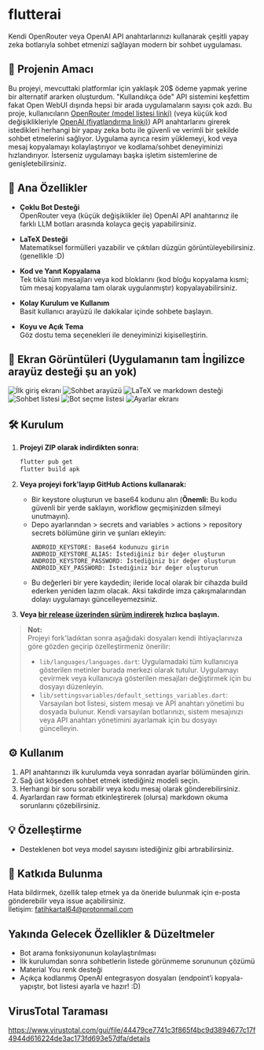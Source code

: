 # flutterai

Kendi OpenRouter veya OpenAI API anahtarlarınızı kullanarak çeşitli yapay zeka botlarıyla sohbet etmenizi sağlayan modern bir sohbet uygulaması.

## 🚀 Projenin Amacı

Bu projeyi, mevcuttaki platformlar için yaklaşık 20$ ödeme yapmak yerine bir alternatif ararken oluşturdum. "Kullandıkça öde" API sistemini keşfettim fakat Open WebUI dışında hepsi bir arada uygulamaların sayısı çok azdı. Bu proje, kullanıcıların [OpenRouter (model listesi linki)](https://openrouter.ai/models) (veya küçük kod değişiklikleriyle [OpenAI (fiyatlandırma linki)](https://platform.openai.com/docs/pricing)) API anahtarlarını girerek istedikleri herhangi bir yapay zeka botu ile güvenli ve verimli bir şekilde sohbet etmelerini sağlıyor. Uygulama ayrıca resim yüklemeyi, kod veya mesaj kopyalamayı kolaylaştırıyor ve kodlama/sohbet deneyiminizi hızlandırıyor. İsterseniz uygulamayı başka işletim sistemlerine de genişletebilirsiniz.

## 🎯 Ana Özellikler

- **Çoklu Bot Desteği**  
  OpenRouter veya (küçük değişiklikler ile) OpenAI API anahtarınız ile farklı LLM botları arasında kolayca geçiş yapabilirsiniz.

- **LaTeX Desteği**  
  Matematiksel formülleri yazabilir ve çıktıları düzgün görüntüleyebilirsiniz. (genellikle :D)

- **Kod ve Yanıt Kopyalama**  
  Tek tıkla tüm mesajları veya kod bloklarını (kod bloğu kopyalama kısmi; tüm mesaj kopyalama tam olarak uygulanmıştır) kopyalayabilirsiniz.

- **Kolay Kurulum ve Kullanım**  
  Basit kullanıcı arayüzü ile dakikalar içinde sohbete başlayın.

- **Koyu ve Açık Tema**  
  Göz dostu tema seçenekleri ile deneyiminizi kişiselleştirin.

## 📸 Ekran Görüntüleri (Uygulamanın tam İngilizce arayüz desteği şu an yok)
![İlk giriş ekranı](https://github.com/bruhmomentumtr/flutterai/blob/main/ss%20(1).jpg)
![Sohbet arayüzü](https://github.com/bruhmomentumtr/flutterai/blob/main/ss%20(2).jpg)
![LaTeX ve markdown desteği](https://github.com/bruhmomentumtr/flutterai/blob/main/ss%20(3).jpg)
![Sohbet listesi](https://github.com/bruhmomentumtr/flutterai/blob/main/ss%20(4).jpg)
![Bot seçme listesi](https://github.com/bruhmomentumtr/flutterai/blob/main/ss%20(6).jpg)
![Ayarlar ekranı](https://github.com/bruhmomentumtr/flutterai/blob/main/ss%20(5).jpg)

## 🛠️ Kurulum

1. **Projeyi ZIP olarak indirdikten sonra:**
   ```bash
   flutter pub get
   flutter build apk
   ```

2. **Veya projeyi fork'layıp GitHub Actions kullanarak:**
   - Bir keystore oluşturun ve base64 kodunu alın (**Önemli:** Bu kodu güvenli bir yerde saklayın, workflow geçmişinizden silmeyi unutmayın).
   - Depo ayarlarından > secrets and variables > actions > repository secrets bölümüne girin ve şunları ekleyin:
     ```
     ANDROID_KEYSTORE: Base64 kodunuzu girin
     ANDROID_KEYSTORE_ALIAS: İstediğiniz bir değer oluşturun
     ANDROID_KEYSTORE_PASSWORD: İstediğiniz bir değer oluşturun
     ANDROID_KEY_PASSWORD: İstediğiniz bir değer oluşturun
     ```
   - Bu değerleri bir yere kaydedin; ileride local olarak bir cihazda build ederken yeniden lazım olacak. Aksi takdirde imza çakışmalarından dolayı uygulamayı güncelleyemezsiniz.

3. **Veya [bir release üzerinden sürüm indirerek](https://github.com/bruhmomentumtr/flutterai/releases) hızlıca başlayın.**

  > **Not:**  
  > Projeyi fork'ladıktan sonra aşağıdaki dosyaları kendi ihtiyaçlarınıza göre gözden geçirip özelleştirmeniz önerilir:
  > - `lib/languages/languages.dart`: Uygulamadaki tüm kullanıcıya gösterilen metinler burada merkezi olarak tutulur. Uygulamayı çevirmek veya kullanıcıya gösterilen mesajları değiştirmek için bu dosyayı düzenleyin.
  > - `lib/settingsvariables/default_settings_variables.dart`: Varsayılan bot listesi, sistem mesajı ve API anahtarı yönetimi bu dosyada bulunur. Kendi varsayılan botlarınızı, sistem mesajınızı veya API anahtarı yönetimini ayarlamak için bu dosyayı güncelleyin.

## ⚙️ Kullanım

1. API anahtarınızı ilk kurulumda veya sonradan ayarlar bölümünden girin.
2. Sağ üst köşeden sohbet etmek istediğiniz modeli seçin.
3. Herhangi bir soru sorabilir veya kodu mesaj olarak gönderebilirsiniz.
4. Ayarlardan raw formatı etkinleştirerek (olursa) markdown okuma sorunlarını çözebilirsiniz.

## 💡 Özelleştirme

- Desteklenen bot veya model sayısını istediğiniz gibi artırabilirsiniz.

## 🤝 Katkıda Bulunma

Hata bildirmek, özellik talep etmek ya da öneride bulunmak için e-posta gönderebilir veya issue açabilirsiniz.  
İletişim: fatihkartal64@protonmail.com

## Yakında Gelecek Özellikler & Düzeltmeler

- Bot arama fonksiyonunun kolaylaştırılması
- İlk kurulumdan sonra sohbetlerin listede görünmeme sorununun çözümü
- Material You renk desteği
- Açıkça kodlanmış OpenAI entegrasyon dosyaları (endpoint’i kopyala-yapıştır, bot listesi ayarla ve hazır! :D)

## VirusTotal Taraması

https://www.virustotal.com/gui/file/44479ce7741c3f865f4bc9d3894677c17f4944d616224de3ac173fd693e57dfa/details